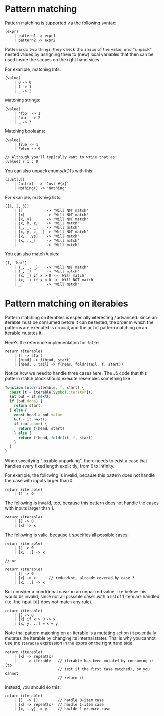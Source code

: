 # Pattern matching

Pattern matching is supported via the following syntax:

    (expr)
        | pattern1 -> expr1
        | pattern2 -> expr2

Patterns do two things: they check the shape of the value, and "unpack" nested
values by assigning them to (new) local variables that then can be used inside
the scopes on the right hand sides.

For example, matching Ints:

    (value)
        | 0 -> 0
        | 1 -> 1
        | _ -> 2


Matching strings:

    (value)
        | 'foo' -> 1
        | 'bar' -> 2
        | _ -> 3


Matching booleans:

    (value)
        | True -> 1
        | False -> 0

    // Although you'll typically want to write that as:
    (value) ? 1 : 0

You can also unpack enums/ADTs with this:

    (Just(3))
        | Just(x)  -> 'Just #{x}'
        | Nothing() -> 'Nothing'


For example, matching lists:

    ([1, 2, 3])
        | []           -> 'Will NOT match'
        | [x]          -> 'Will NOT match'
        | [x, y]       -> 'Will NOT match'
        | [x, y, z]    -> 'Will match'
        | [_, _, _]    -> 'Will match'
        | [x, y, z, _] -> 'Will NOT match'
        | [x, ..ys]    -> 'Will match'
        | [x, .._]     -> 'Will match'
        | _            -> 'Will match'


You can also match tuples:

    (1, 'hai')
        | (_, _, _)    -> 'Will NOT match'
        | (_, _)       -> 'Will match'
        | (x, _) if x > 0 -> 'Will match'
        | (x, _) if x < 0 -> 'Will NOT match'
        | _            -> 'Will match'




# Pattern matching on iterables

Pattern matching on iterables is especially interesting / advanced.  Since an
iterable must be consumed before it can be tested, the order in which the
patterns are executed is crucial, and the act of pattern matching on an
iterable mutates it.

Here's the reference implementation for `foldr`:

    return (iterable)
        | [] -> start
        | [head] -> f(head, start)
        | [head, ..tail] -> f(head, foldr(tail, f, start))

Notice how we need to handle three cases here.  The JS code that this pattern
match block should execute resembles something like:

```js
function foldr(iterable, f, start) {
  const it = iterable[Symbol.iterator]()
  let buf = it.next()
  if (buf.done) {
    return start
  } else {
    const head = buf.value
    buf = it.next()
    if (buf.done) {
      return f(head, start)
    } else {
      return f(head, foldr(it, f, start))
    }
  }
}
```

When specifying "iterable unpacking", there needs to exist a case that handles
every fixed length explicitly, from 0 to infinity.

For example, the following is invalid, because this pattern does not handle the
case with inputs larger than 0.

    return (iterable)
        | [] -> 0

The following is invalid, too, because this pattern does not handle the
cases with inputs larger than 1.

    return (iterable)
        | [] -> 0
        | [x] -> x

The following is valid, because it specifies all possible cases:

    return (iterable)
        | [] -> 0
        | [x, ..] -> x

    // or

    return (iterable)
        | [] -> 0
        | [x] -> x      // redundant, already covered by case 3
        | [x, ..] -> x

But consider a conditional case on an unpacked value, like below: this would be
invalid, since not all possible cases with a list of 1 item are handled (i.e.
the input `[0]` does not match any rule).

    return (iterable)
        | [] -> 0
        | [x] if x > 0 -> x
        | [x, y, ..] = x + y

Note that pattern matching on an iterable is a mutating action (it potentially
mutates the iterable by changing its internal state).  That is why you cannot
use the `iterable` expression in the exprs on the right hand side.

    return (iterable)
        | [x] -> repeat(x)
        | _   -> iterable   // iterable has been mutated by consuming it (to
                            // test if the first case matched), so you cannot
                            // return it

Instead, you should do this:

    return (iterable)
        | []  -> []         // handle 0-item case
        | [x] -> repeat(x)  // handle 1-item case
        | [x, ..y] -> y     // hnalde 1-or-more case

